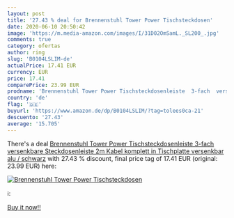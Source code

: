 ```yaml
---
layout: post
title: '27.43 % deal for Brennenstuhl Tower Power Tischsteckdosen'
date: 2020-06-10 20:50:42
image: 'https://m.media-amazon.com/images/I/31D02OmSamL._SL200_.jpg'
comments: true
category: ofertas
author: ring
slug: 'B0104LSLIM-de'
actualPrice: 17.41 EUR
currency: EUR
price: 17.41
comparePrice: 23.99 EUR
prodname: 'Brennenstuhl Tower Power Tischsteckdosenleiste  3-fach  versenkbare Steckdosenleiste  2m Kabel  komplett in Tischplatte versenkbar  alu / schwarz'
country: 'de'
flag: '🇩🇪'
buyurl: 'https://www.amazon.de/dp/B0104LSLIM/?tag=tolees0ca-21'
descuento: '27.43'
average: '15.705'
---
```


There's a deal [Brennenstuhl Tower Power Tischsteckdosenleiste  3-fach  versenkbare Steckdosenleiste  2m Kabel  komplett in Tischplatte versenkbar  alu / schwarz](https://www.amazon.de/dp/B0104LSLIM/?tag=tolees0ca-21)  with  27.43 % discount, final price tag of  17.41 EUR (original: 23.99 EUR) here:

[![Brennenstuhl Tower Power Tischsteckdosen](https://m.media-amazon.com/images/I/31D02OmSamL._SL200_.jpg)](https://www.amazon.de/dp/B0104LSLIM/?tag=tolees0ca-21)

ℹ️:


[Buy it now!!](https://www.amazon.de/dp/B0104LSLIM/?tag=tolees0ca-21)
